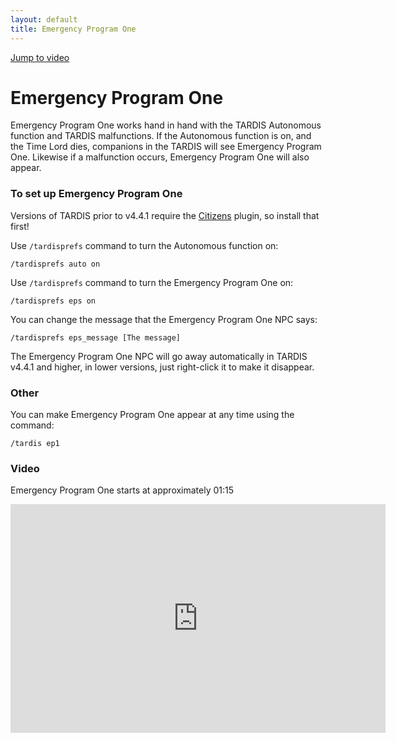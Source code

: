 ```yaml
---
layout: default
title: Emergency Program One
---
```


[Jump to video](#video)

# Emergency Program One

Emergency Program One works hand in hand with the TARDIS Autonomous function and TARDIS malfunctions. If the Autonomous
function is on, and the Time Lord dies, companions in the TARDIS will see Emergency Program One. Likewise if a
malfunction occurs, Emergency Program One will also appear.

### To set up Emergency Program One

Versions of TARDIS prior to v4.4.1 require the [Citizens](http://dev.bukkit.org/bukkit-plugins/citizens/) plugin, so
install that first!

Use `/tardisprefs` command to turn the Autonomous function on:

    /tardisprefs auto on

Use `/tardisprefs` command to turn the Emergency Program One on:

    /tardisprefs eps on

You can change the message that the Emergency Program One NPC says:

    /tardisprefs eps_message [The message]

The Emergency Program One NPC will go away automatically in TARDIS v4.4.1 and higher, in lower versions, just
right-click it to make it disappear.

### Other

You can make Emergency Program One appear at any time using the command:

    /tardis ep1

### Video

Emergency Program One starts at approximately 01:15

<iframe src="https://player.vimeo.com/video/66056277#t1m15s" width="600" height="366" frameborder="0" webkitallowfullscreen mozallowfullscreen allowfullscreen></iframe>
